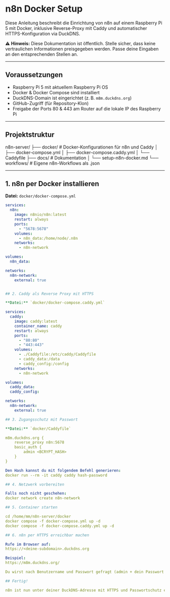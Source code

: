 # n8n Docker Setup

Diese Anleitung beschreibt die Einrichtung von n8n auf einem Raspberry Pi 5 mit Docker, inklusive Reverse-Proxy mit Caddy und automatischer HTTPS-Konfiguration via DuckDNS.

⚠️ **Hinweis:** Diese Dokumentation ist öffentlich. Stelle sicher, dass keine vertraulichen Informationen preisgegeben werden. Passe deine Eingaben an den entsprechenden Stellen an.

---

## Voraussetzungen

- Raspberry Pi 5 mit aktuellem Raspberry Pi OS
- Docker & Docker Compose sind installiert
- DuckDNS-Domain ist eingerichtet (z. B. `m8m.duckdns.org`)
- GitHub-Zugriff (für Repository-Klon)
- Freigabe der Ports 80 & 443 am Router auf die lokale IP des Raspberry Pi

---

## Projektstruktur

n8n-server/
├── docker/ # Docker-Konfigurationen für n8n und Caddy
│ ├── docker-compose.yml
│ ├── docker-compose.caddy.yml
│ └── Caddyfile
├── docs/ # Dokumentation
│ └── setup-n8n-docker.md
└── workflows/ # Eigene n8n-Workflows als .json

---

## 1. n8n per Docker installieren

**Datei:** `docker/docker-compose.yml`

```yaml
services:
  n8n:
    image: n8nio/n8n:latest
    restart: always
    ports:
      - "5678:5678"
    volumes:
      - n8n_data:/home/node/.n8n
    networks:
      - n8n-network

volumes:
  n8n_data:

networks:
  n8n-network:
    external: true


## 2. Caddy als Reverse Proxy mit HTTPS

**Datei:** `docker/docker-compose.caddy.yml`

services:
  caddy:
    image: caddy:latest
    container_name: caddy
    restart: always
    ports:
      - "80:80"
      - "443:443"
    volumes:
      - ./Caddyfile:/etc/caddy/Caddyfile
      - caddy_data:/data
      - caddy_config:/config
    networks:
      - n8n-network

volumes:
  caddy_data:
  caddy_config:

networks:
  n8n-network:
    external: true

## 3. Zugangsschutz mit Passwort

**Datei:** `docker/Caddyfile`

m8m.duckdns.org {
    reverse_proxy n8n:5678
    basic_auth {
        admin <BCRYPT_HASH>
    }
}

Den Hash kannst du mit folgendem Befehl generieren:
docker run --rm -it caddy caddy hash-password

## 4. Netzwerk vorbereiten

Falls noch nicht geschehen:
docker network create n8n-network

## 5. Container starten

cd /home/mm/n8n-server/docker
docker compose -f docker-compose.yml up -d
docker compose -f docker-compose.caddy.yml up -d

## 6. n8n per HTTPS erreichbar machen

Rufe im Browser auf:
https://<deine-subdomain>.duckdns.org

Beispiel:
https://m8m.duckdns.org/

Du wirst nach Benutzername und Passwort gefragt (admin + dein Passwort von Schritt 3).

## Fertig!

n8n ist nun unter deiner DuckDNS-Adresse mit HTTPS und Passwortschutz erreichbar.
